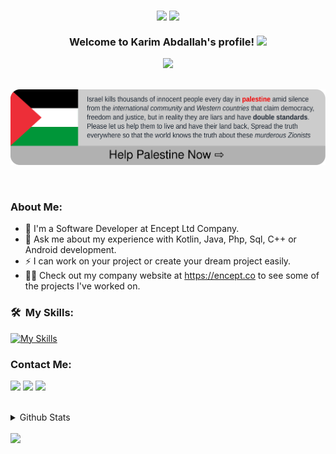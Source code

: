<h3 align="center">
  <img src="https://nocache.advaith.workers.dev?url=https://img.shields.io/endpoint?url=https://dev.discordprofiles.me/api/badge/status/509470139171995672?simple=true">
  <a href="https://github.com/karim-eg/StandWithPalestine"><img src="https://raw.githubusercontent.com/karim-eg/StandWithPalestine/main/assets/palestine_badge.svg"></a><br><br>
  Welcome to Karim Abdallah's profile!
  <img src="https://media.giphy.com/media/hvRJCLFzcasrR4ia7z/giphy.gif" width="28">
</h3>

<p align="center">
  <a href="https://github.com/DenverCoder1/readme-typing-svg"><img src="https://readme-typing-svg.herokuapp.com/?lines=I+am+a+Fullstack+developer;Backend+Developer;Android+Developer;CEO+of+Encept+Ltd+Company&font=Fira%20Code&width=440&height=45&color=7f52ff&vCenter=true&size=22"></a><br><br>

  <a href="https://github.com/karim-eg/StandWithPalestine/blob/main/Donate.md"><img src="https://raw.githubusercontent.com/karim-eg/StandWithPalestine/main/assets/palestine_banner.svg"></a>
</p><br>

### About Me:
- 🏢 I'm a Software Developer at Encept Ltd Company.
- 💬 Ask me about my experience with Kotlin, Java, Php, Sql, C++ or Android development.
- ⚡ I can work on your project or create your dream project easily.
- 👨‍💻 Check out my company website at https://encept.co to see some of the projects I've worked on.


### 🛠 &nbsp;My Skills:
[![My Skills](https://skillicons.dev/icons?i=kotlin,java,php,mysql,cpp,ktor,androidstudio,idea,vscode,gradle,git,mongodb,laravel,firebase,html,css,devto,linkedin,discord,github,postman,powershell,stackoverflow&perline=12)](https://skillicons.dev)


### Contact Me:
<a href="https://www.facebook.com/karim.abdallah.dev" target="_blank"><img src="https://img.shields.io/badge/-Karim%20Abdallah-0077B5?style=for-the-badge&logo=Facebook&logoColor=white"/></a>
<a href="https://www.linkedin.com/in/karim-abdallah-dev" target="_blank"><img src="https://img.shields.io/badge/-Karim%20Abdallah-0077B5?style=for-the-badge&logo=Linkedin&logoColor=white"/></a>
<a href="mailto:karim@encept.co" target="_blank"><img src="https://img.shields.io/badge/-karim@encept.co-0077B5?style=for-the-badge&logo=Gmail&logoColor=white"/></a>

<br>

<details>
  <summary>Github Stats</summary>
  <a href="https://encept.co"><img align="center" src="https://github-readme-stats.vercel.app/api?username=karim-eg&show_icons=true&include_all_commits=true&hide_border=true" alt="Kimo Android stats"/></a>
  <a href="[https://encept.co](https://encept.co)"><img align="center" src="https://github-readme-stats.vercel.app/api/top-langs/?username=karim-eg&layout=compact&hide_border=true"/></a>
</details>

<br>
<a href="https://komarev.com/ghpvc/?username=karim-eg&style=for-the-badge">
    <img src="https://komarev.com/ghpvc/?username=karim-eg&style=for-the-badge">
</a>

